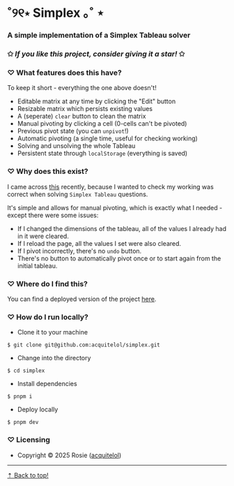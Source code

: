 # ˚୨୧⋆ Simplex ｡˚ ⋆

### A simple implementation of a **Simplex Tableau** solver

### ✩ _If you like this project, consider giving it a star!_ ✩

### ♡ **What features does this have?**

To keep it short - everything the one above doesn't!

- Editable matrix at any time by clicking the "Edit" button
- Resizable matrix which persists existing values
- A (seperate) `clear` button to clean the matrix
- Manual pivoting by clicking a cell (0-cells can't be pivoted)
- Previous pivot state (you can `unpivot`!)
- Automatic pivoting (a single time, useful for checking working)
- Solving and unsolving the whole Tableau
- Persistent state through `localStorage` (everything is saved)

### ♡ **Why does this exist?**

I came across [this](https://www.math.cmu.edu/~bkell/pivot.html) recently, because I wanted to check my working was correct when solving `Simplex Tableau` questions.

It's simple and allows for manual pivoting, which is exactly what I needed - except there were some issues:

- If I changed the dimensions of the tableau, all of the values I already had in it were cleared.
- If I reload the page, all the values I set were also cleared.
- If I pivot incorrectly, there's no `undo` button.
- There's no button to automatically pivot once or to start again from the initial tableau.

### ♡ **Where do I find this?**

You can find a deployed version of the project [here](https://acquitelol.github.io/simplex/).

### ♡ **How do I run locally?**

- Clone it to your machine

```console
$ git clone git@github.com:acquitelol/simplex.git
```

- Change into the directory

```console
$ cd simplex
```

- Install dependencies

```console
$ pnpm i
```

- Deploy locally

```console
$ pnpm dev
```

### ♡ **Licensing**

- Copyright © 2025 Rosie ([acquitelol](https://github.com/acquitelol))

<hr />

<a href="#top">⇡ Back to top️!</a>
